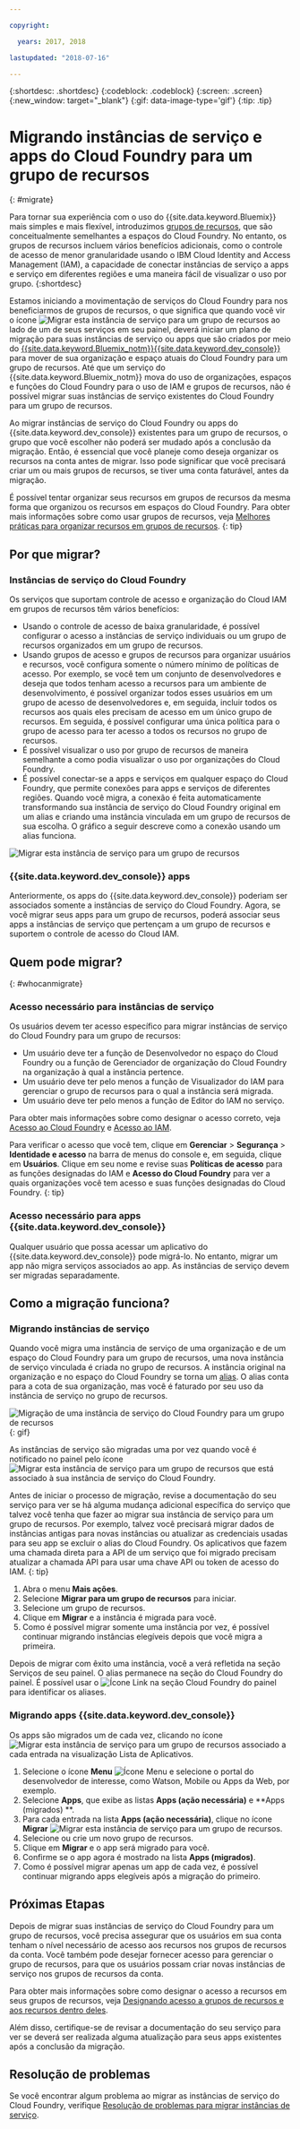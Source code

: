 ```yaml
---

copyright:

  years: 2017, 2018

lastupdated: "2018-07-16"

---
```


{:shortdesc: .shortdesc}
{:codeblock: .codeblock}
{:screen: .screen}
{:new_window: target="_blank"}
{:gif: data-image-type='gif'}
{:tip: .tip}

# Migrando instâncias de serviço e apps do Cloud Foundry para um grupo de recursos
{: #migrate}

Para tornar sua experiência com o uso do {{site.data.keyword.Bluemix}} mais simples e mais flexível, introduzimos [grupos de recursos](/docs/resources/resourcegroups.html#rgs), que são conceitualmente semelhantes a espaços do Cloud Foundry. No entanto, os grupos de recursos incluem vários benefícios adicionais, como o controle de acesso de menor granularidade usando o IBM Cloud Identity and Access Management (IAM), a capacidade de conectar instâncias de serviço a apps e serviço em diferentes regiões e uma maneira fácil de visualizar o uso por grupo.
{:shortdesc}

Estamos iniciando a movimentação de serviços do Cloud Foundry para nos beneficiarmos de grupos de recursos, o que significa que quando você vir o ícone ![Migrar esta instância de serviço para um grupo de recursos](images/migrate.svg "Migrar esta instância de serviço para um grupo de recursos") ao lado de um de seus serviços em seu painel, deverá iniciar um plano de migração para suas instâncias de serviço ou apps que são criados por meio do [{{site.data.keyword.Bluemix_notm}}{{site.data.keyword.dev_console}}](https://console-demo3.bluemix.net/docs/apps/index.html#create) para mover de sua organização e espaço atuais do Cloud Foundry para um grupo de recursos. Até que um serviço do {{site.data.keyword.Bluemix_notm}} mova do uso de organizações, espaços e funções do Cloud Foundry para o uso de IAM e grupos de recursos, não é possível migrar suas instâncias de serviço existentes do Cloud Foundry para um grupo de recursos.

Ao migrar instâncias de serviço do Cloud Foundry ou apps do {{site.data.keyword.dev_console}} existentes para um grupo de recursos, o grupo que você escolher não poderá ser mudado após a conclusão da migração. Então, é essencial que você planeje como deseja organizar os recursos na conta antes de migrar. Isso pode significar que você precisará criar um ou mais grupos de recursos, se tiver uma conta faturável, antes da migração. 

É possível tentar organizar seus recursos em grupos de recursos da mesma forma que organizou os recursos em espaços do Cloud Foundry. Para obter mais informações sobre como usar grupos de recursos, veja [Melhores práticas para organizar recursos em grupos de recursos](/docs/resources/bestpractice_rgs.html#bp_resourcegroups).
{: tip}


## Por que migrar?

### Instâncias de serviço do Cloud Foundry

Os serviços que suportam controle de acesso e organização do Cloud IAM em grupos de recursos têm vários benefícios:

* Usando o controle de acesso de baixa granularidade, é possível configurar o acesso a instâncias de serviço individuais ou um grupo de recursos organizados em um grupo de recursos. 
* Usando grupos de acesso e grupos de recursos para organizar usuários e recursos, você configura somente o número mínimo de políticas de acesso. Por exemplo, se você tem um conjunto de desenvolvedores e deseja que todos tenham acesso a recursos para um ambiente de desenvolvimento, é possível organizar todos esses usuários em um grupo de acesso de desenvolvedores e, em seguida, incluir todos os recursos aos quais eles precisam de acesso em um único grupo de recursos. Em seguida, é possível configurar uma única política para o grupo de acesso para ter acesso a todos os recursos no grupo de recursos.
* É possível visualizar o uso por grupo de recursos de maneira semelhante a como podia visualizar o uso por organizações do Cloud Foundry.
* É possível conectar-se a apps e serviços em qualquer espaço do Cloud Foundry, que permite conexões para apps e serviços de diferentes regiões. Quando você migra, a conexão é feita automaticamente transformando sua instância de serviço do Cloud Foundry original em um alias e criando uma instância vinculada em um grupo de recursos de sua escolha. O gráfico a seguir descreve como a conexão usando um alias funciona.

![Migrar esta instância de serviço para um grupo de recursos](images/alias.svg "Ligando uma instância de serviço a um espaço do Cloud Foundry para criar um alias")

### {{site.data.keyword.dev_console}}  apps

Anteriormente, os apps do {{site.data.keyword.dev_console}} poderiam ser associados somente a instâncias de serviço do Cloud Foundry. Agora, se você migrar seus apps para um grupo de recursos, poderá associar seus apps a instâncias de serviço que pertençam a um grupo de recursos e suportem o controle de acesso do Cloud IAM. 

## Quem pode migrar?
{: #whocanmigrate}

### Acesso necessário para instâncias de serviço 

Os usuários devem ter acesso específico para migrar instâncias de serviço do Cloud Foundry para um grupo de recursos:

* Um usuário deve ter a função de Desenvolvedor no espaço do Cloud Foundry ou a função de Gerenciador de organização do Cloud Foundry na organização à qual a instância pertence.
* Um usuário deve ter pelo menos a função de Visualizador do IAM para gerenciar o grupo de recursos para o qual a instância será migrada.
* Um usuário deve ter pelo menos a função de Editor do IAM no serviço.

Para obter mais informações sobre como designar o acesso correto, veja [Acesso ao Cloud Foundry](/docs/iam/cfaccess.html#cfaccess) e [Acesso ao IAM](/docs/iam/users_roles.html#platformrolestable).

Para verificar o acesso que você tem, clique em **Gerenciar** &gt; **Segurança** &gt; **Identidade e acesso** na barra de menus do console e, em seguida, clique em **Usuários**. Clique em seu nome e revise suas **Políticas de acesso** para as funções designadas do IAM e **Acesso do Cloud Foundry** para ver a quais organizações você tem acesso e suas funções designadas do Cloud Foundry.
{: tip}

### Acesso necessário para apps  {{site.data.keyword.dev_console}}

Qualquer usuário que possa acessar um aplicativo do {{site.data.keyword.dev_console}} pode migrá-lo. No entanto, migrar um app não migra serviços associados ao app. As instâncias de serviço devem ser migradas separadamente.

## Como a migração funciona?

### Migrando instâncias de serviço

Quando você migra uma instância de serviço de uma organização e de um espaço do Cloud Foundry para um grupo de recursos, uma nova instância de serviço vinculada é criada no grupo de recursos. A instância original na
organização e no espaço do Cloud Foundry se torna um
[alias](/docs/resources/connecting_apps.html#what_is_alias). O alias conta para a cota de sua organização, mas você é faturado por seu uso da instância de serviço no grupo de recursos.

![Migração de uma instância de serviço do Cloud Foundry para um grupo de recursos](images/migration.gif){: gif}

As instâncias de serviço são migradas uma por vez quando você é notificado no painel pelo ícone ![Migrar esta instância de serviço para um grupo de recursos](images/migrate.svg "Migrar esta instância de serviço para um grupo de recursos") que está associado à sua instância de serviço do Cloud Foundry.

Antes de iniciar o processo de migração, revise a documentação do seu serviço para ver se há alguma mudança adicional específica do serviço que talvez você tenha que fazer ao migrar sua instância de serviço para um grupo de recursos. Por exemplo, talvez você precisará migrar dados de instâncias antigas para novas instâncias ou atualizar as credenciais usadas para seu app se excluir o alias do Cloud Foundry. Os aplicativos que fazem uma chamada direta para a API de um serviço que foi migrado precisam atualizar a chamada API para usar uma chave API ou token de acesso do IAM.
{: tip}

1. Abra o menu **Mais ações**.
2. Selecione **Migrar para um grupo de recursos** para iniciar.
3. Selecione um grupo de recursos.
4. Clique em **Migrar** e a instância é migrada para você.
5. Como é possível migrar somente uma instância por vez, é possível continuar migrando instâncias elegíveis depois que você migra a primeira.

Depois de migrar com êxito uma instância, você a verá refletida na seção Serviços de seu painel. O alias permanece na seção do Cloud Foundry do painel. É possível usar o ![Ícone Link](images/link.svg "Ícone Link que representa um alias") na seção Cloud Foundry do painel para identificar os aliases.

### Migrando apps  {{site.data.keyword.dev_console}}

Os apps são migrados um de cada vez, clicando no ícone ![Migrar esta instância de serviço para um grupo de recursos](images/migrate.svg "Migrar esta instância de serviço para um grupo de recursos") associado a cada entrada na visualização Lista de Aplicativos.

1. Selecione o ícone **Menu** ![Ícone Menu](../icons/icon_hamburger.svg) e selecione o portal do desenvolvedor de interesse, como Watson, Mobile ou Apps da Web, por exemplo.
2. Selecione **Apps**, que exibe as listas **Apps (ação necessária)** e **Apps (migrados) **.
3. Para cada entrada na lista **Apps (ação necessária)**, clique no ícone **Migrar** ![Migrar esta instância de serviço para um grupo de recursos](images/migrate.svg "Migrar esta instância de serviço para um grupo de recursos").
4. Selecione ou crie um novo grupo de recursos.
5. Clique em **Migrar** e o app será migrado para você.
6. Confirme se o app agora é mostrado na lista **Apps (migrados)**.
7. Como é possível migrar apenas um app de cada vez, é possível continuar migrando apps elegíveis após a migração do primeiro.


## Próximas Etapas

Depois de migrar suas instâncias de serviço do Cloud Foundry para um grupo de recursos, você precisa assegurar que os usuários em sua conta tenham o nível necessário de acesso aos recursos nos grupos de recursos da conta. Você também pode desejar fornecer acesso para gerenciar o grupo de recursos, para que os usuários possam criar novas instâncias de serviço nos grupos de recursos da conta.

Para obter mais informações sobre como designar o acesso a recursos em seus grupos de recursos, veja [Designando acesso a grupos de recursos e aos recursos dentro deles](/docs/resources/bestpractice_rgs.html#assigning-access-to-resource-groups-and-the-resources-within-them).

Além disso, certifique-se de revisar a documentação do seu serviço para ver se deverá ser realizada alguma atualização para seus apps existentes após a conclusão da migração. 


## Resolução de problemas

Se você encontrar algum problema ao migrar as instâncias de serviço do Cloud Foundry, verifique [Resolução de problemas para migrar instâncias de serviço](/docs/resources/ts_migration.html).
